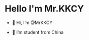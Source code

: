 <h1 style="text - align: center;">
     Hello I'm Mr.KKCY
</h1>

- 👋 Hi, I’m @MrKKCY

- 🏫 I’m student from China






<!---
MrKKCY/MrKKCY is a ✨ special ✨ repository because its `README.md` (this file) appears on your GitHub profile.
You can click the Preview link to take a look at your changes.
--->
